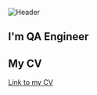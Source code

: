 ![Header](https://github.com/biryukv96/biryukv96/blob/main/assets/undefined%20-%20Imgur%20(1).gif)
## I'm QA Engineer
## My CV
[Link to my CV](https://drive.google.com/file/d/1T9yDps1ad79t9hNz6SlvWlT9eH76M-he/view?usp=sharing)
